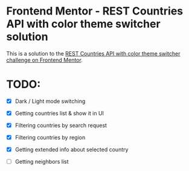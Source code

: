 # Frontend Mentor - REST Countries API with color theme switcher solution

This is a solution to the [REST Countries API with color theme switcher challenge on Frontend Mentor](https://www.frontendmentor.io/challenges/rest-countries-api-with-color-theme-switcher-5cacc469fec04111f7b848ca).

# TODO:
- [x] Dark / Light mode switching
- [x] Getting countries list & show it in UI
- [x] Filtering countries by search request
- [x] Filtering countries by region
- [x] Getting extended info about selected country
- [ ] Getting neighbors list

